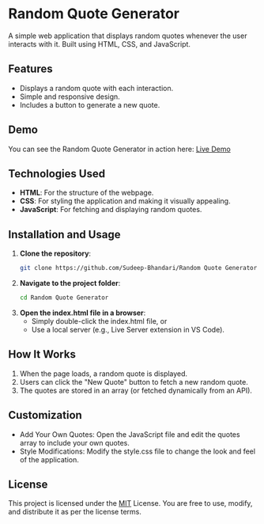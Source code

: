 # Random Quote Generator

A simple web application that displays random quotes whenever the user interacts with it. Built using HTML, CSS, and JavaScript.

## Features

- Displays a random quote with each interaction.
- Simple and responsive design.
- Includes a button to generate a new quote.

## Demo

You can see the Random Quote Generator in action here: [Live Demo](http://127.0.0.1:5500/Random%20Qoute%20Generator/Random%20Quote%20Generator/index.html)

## Technologies Used

- **HTML**: For the structure of the webpage.
- **CSS**: For styling the application and making it visually appealing.
- **JavaScript**: For fetching and displaying random quotes.

## Installation and Usage

1. **Clone the repository**:
   ```bash
   git clone https://github.com/Sudeep-Bhandari/Random Quote Generator.git
   
2. **Navigate to the project folder**:
   ```bash
   cd Random Quote Generator

3. **Open the index.html file in a browser**:
   - Simply double-click the index.html file, or
   - Use a local server (e.g., Live Server extension in VS Code).
  
## How It Works
1. When the page loads, a random quote is displayed.
2. Users can click the "New Quote" button to fetch a new random quote.
3. The quotes are stored in an array (or fetched dynamically from an API).
   
## Customization
- Add Your Own Quotes: Open the JavaScript file and edit the quotes array to include your own quotes.
- Style Modifications: Modify the style.css file to change the look and feel of the application.

## License
This project is licensed under the [MIT](https://choosealicense.com/licenses/mit/) License. You are free to use, modify, and distribute it as per the license terms.
